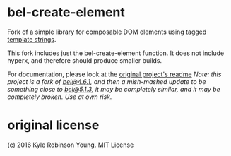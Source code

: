 # bel-create-element

Fork of a simple library for composable DOM elements using [tagged template strings](https://developer.mozilla.org/en-US/docs/Web/JavaScript/Reference/Template_literals).

This fork includes just the bel-create-element function. It does not include
hyperx, and therefore should produce smaller builds.

For documentation, please look at the [original project's readme](https://github.com/shama/bel/)
_Note: this project is a fork of bel@4.6.1, and then a mish-mashed update to be something close to bel@5.1.3, it may be completely similar, and it may be completely broken. Use at own risk._

# original license
(c) 2016 Kyle Robinson Young. MIT License
